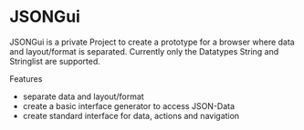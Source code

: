 # JSONGui

JSONGui is a private Project to create a prototype for a browser where data and layout/format is separated. Currently only the Datatypes String and Stringlist are supported.

Features
- separate data and layout/format
- create a basic interface generator to access JSON-Data
- create standard interface for data, actions and navigation